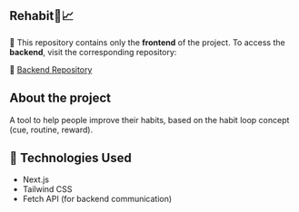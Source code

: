 <h2>Rehabit🧠📈</h2>

🚀 This repository contains only the **frontend** of the project. To access the **backend**, visit the corresponding repository: 

🔗 [Backend Repository](https://github.com/Jose-silvaa/server-habit) 

## About the project

<p>A tool to help people improve their habits, based on the habit loop concept (cue, routine, reward).</p>

## 🚀 Technologies Used
- Next.js 
- Tailwind CSS
- Fetch API (for backend communication)


